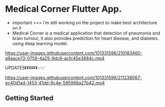 # Medical Corner Flutter App.
- important >>> i'm still working on the project to make best architecture on it
- Medical Corner is a medical application that detection of pneumonia and brain tumour, 
It also provides prediction for heart disease, and diabetes. using deep learning model.
 

https://user-images.githubusercontent.com/101331596/210183460-a9aace73-0759-4a25-9dc6-acfc45e3684c.mp4

UPDATES⏬⏬⏬⏬⏬⏬✅✅

https://user-images.githubusercontent.com/101331596/211238067-ec40d1ad-1453-41dd-8c4e-595968a27b42.mp4



## Getting Started 





